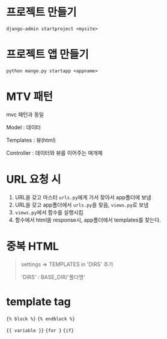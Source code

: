 
# 프로젝트 만들기
`django-admin startproject <mysite>`


# 프로젝트 앱 만들기
`python mange.py startapp <appname>`

# MTV 패턴
mvc 패턴과 동일

Model : 데이터

Templates : 뷰(html)

Controller : 데이터와 뷰를 이어주는 매개체

# URL 요청 시
1. URL을 갖고 마스터 `urls.py`에게 가서 찾아서 app폴더에 보냄
2. URL을 갖고 app폴더에서 `urls.py`을 찾음, `views.py`로 보냄
3. `views.py`에서 함수를 실행시킴
4. 함수에서 html을 response시, app폴더에서 templates를 찾는다.

# 중복 HTML
> settings => TEMPLATES in 'DIRS' 추가
> 
> 'DIRS' : BASE_DIR/'폴더명'

# template tag
`{% block %}` `{% endblock %}`

`{{ variable }}` `{for }` `{if}`